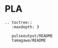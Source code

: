 # PLA

```{eval-rst}
.. toctree::
   :maxdepth: 3
   
   pulseoutput/README
   tamagawa/README

```
